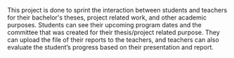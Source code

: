 This project is done to sprint the interaction between students and teachers for their bachelor's theses, project related work, and other academic purposes. Students can see their upcoming program dates and the committee that was created for their thesis/project related purpose. They can upload the file of their reports to the teachers, and teachers can also evaluate the student’s progress based on their presentation and report.  
